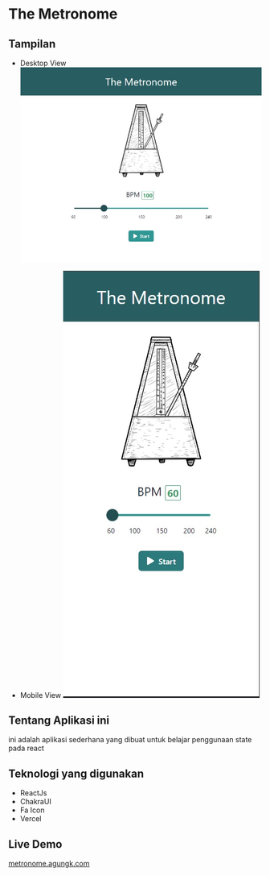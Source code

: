 # The Metronome

## Tampilan

- Desktop View
![desktop view ](./dview.jpg)

- Mobile View
![mobile view ](./mview.jpg)

## Tentang Aplikasi ini
ini adalah aplikasi sederhana yang dibuat untuk belajar penggunaan state pada react


## Teknologi yang digunakan
- ReactJs
- ChakraUI
- Fa Icon
- Vercel

## Live Demo
[metronome.agungk.com](https://metronome.agungk.com)